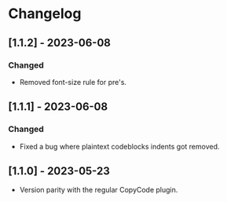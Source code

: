 # Changelog

## [1.1.2] - 2023-06-08
### Changed
- Removed font-size rule for pre's.


## [1.1.1] - 2023-06-08
### Changed
- Fixed a bug where plaintext codeblocks indents got removed.


## [1.1.0] - 2023-05-23

- Version parity with the regular CopyCode plugin.